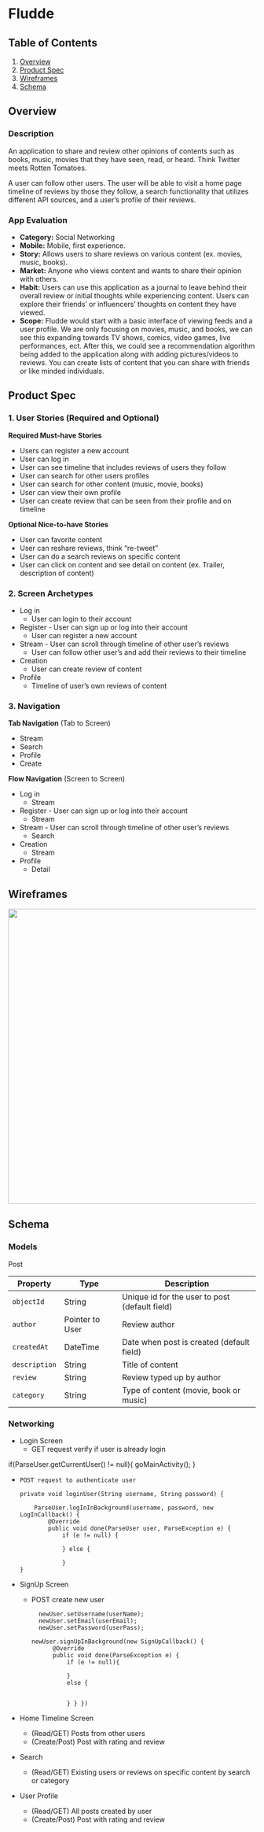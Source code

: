 # Fludde

## Table of Contents
1. [Overview](#Overview)
1. [Product Spec](#Product-Spec)
1. [Wireframes](#Wireframes)
2. [Schema](#Schema)

## Overview
### Description

An application to share and review other opinions of contents such as books, music, movies that they have seen, read, or heard. Think Twitter meets Rotten Tomatoes. 

A user can follow other users. The user will be able to visit a home page timeline of reviews by those they follow, a search functionality that utilizes different API sources, and a user’s profile of their reviews.

### App Evaluation
- **Category:** Social Networking 
- **Mobile:** Mobile, first experience.
- **Story:** Allows users to share reviews on various content (ex. movies, music, books).
- **Market:** Anyone who views content and wants to share their opinion with others.
- **Habit:** Users can use this application as a journal to leave behind their overall review or initial thoughts while experiencing content. Users can explore their friends’ or influencers’ thoughts on content they have viewed.
- **Scope:** Fludde would start with a basic interface of viewing feeds and a user profile. We are only focusing on movies, music, and books, we can see this expanding towards TV shows, comics, video games, live performances, ect. After this, we could see a recommendation algorithm being added to the application along with adding pictures/videos to reviews. You can create lists of content that you can share with friends or like minded individuals.

## Product Spec

### 1. User Stories (Required and Optional)

**Required Must-have Stories**

* Users can register a new account
* User can log in
* User can see timeline that includes reviews of users they follow
* User can search for other users profiles
* User can search for other content (music, movie, books)
* User can view their own profile
* User can create review that can be seen from their profile and on timeline

**Optional Nice-to-have Stories**

* User can favorite content
* User can reshare reviews, think “re-tweet”
* User can do a search reviews on specific content
* User can click on content and see detail on content (ex. Trailer, description of content)

### 2. Screen Archetypes

* Log in
   * User can login to their account
* Register - User can sign up or log into their account
   * User can register a new account
* Stream - User can scroll through timeline of other user’s reviews
   * User can follow other user’s and add their reviews to their timeline
* Creation
   * User can create review of content
* Profile
   * Timeline of user’s own reviews of content

### 3. Navigation

**Tab Navigation** (Tab to Screen)

* Stream
* Search
* Profile
* Create

**Flow Navigation** (Screen to Screen)

* Log in
   * Stream
* Register - User can sign up or log into their account
   * Stream
* Stream - User can scroll through timeline of other user’s reviews
   * Search
* Creation
   * Stream
* Profile
   * Detail

## Wireframes
<img src="https://i.imgur.com/BNGuswR.jpg" width=600>

## Schema 

### Models

Post

| Property | Type | Description |
| --- | --- | --- |
| `objectId` | String | Unique id for the user to post (default field) |
| `author` | Pointer to User | Review author |
| `createdAt` | DateTime | Date when post is created (default field) |
| `description` | String | Title of content |
| `review` | String | Review typed up by author |
| `category` | String | Type of content (movie, book or music) |



### Networking

- Login Screen 
  -	GET request verify if user is already login

if(ParseUser.getCurrentUser() != null){
       goMainActivity();    }

  - 	POST request to authenticate user
	
	```
	private void loginUser(String username, String password) {
  
        ParseUser.logInInBackground(username, password, new LogInCallback() {
            @Override
            public void done(ParseUser user, ParseException e) {
                if (e != null) {

                } else {
                  
                }
 	}
	```

- SignUp Screen
  -	POST create new user
      
      ```
        newUser.setUsername(userName);
        newUser.setEmail(userEmail);
        newUser.setPassword(userPass);
	
	newUser.signUpInBackground(new SignUpCallback() {
            @Override
            public void done(ParseException e) {
                if (e != null){
   
                }
                else {


                } } })
	```


- Home Timeline Screen
  -	(Read/GET) Posts from other users
  -	(Create/Post) Post with rating and review
	
- Search
  -	(Read/GET) Existing users or reviews on specific content by search or category
	
- User Profile
  -	(Read/GET) All posts created by user
  -	(Create/Post) Post with rating and review

	

